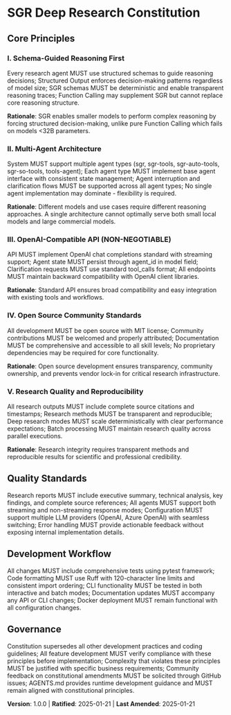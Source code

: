 <!--
Sync Impact Report:
- Version change: [CONSTITUTION_VERSION] → 1.0.0
- New constitution creation for SGR Deep Research system
- Added principles: I. Schema-Guided Reasoning, II. Agent Architecture, III. Production-Ready API, IV. Open Source Community, V. Research Quality
- Added sections: Quality Standards, Development Workflow
- Templates requiring updates: ✅ all existing templates compatible
- Follow-up TODOs: None - all placeholders filled
-->

# SGR Deep Research Constitution

## Core Principles

### I. Schema-Guided Reasoning First
Every research agent MUST use structured schemas to guide reasoning decisions; Structured Output enforces decision-making patterns regardless of model size; SGR schemas MUST be deterministic and enable transparent reasoning traces; Function Calling may supplement SGR but cannot replace core reasoning structure.

**Rationale**: SGR enables smaller models to perform complex reasoning by forcing structured decision-making, unlike pure Function Calling which fails on models <32B parameters.

### II. Multi-Agent Architecture
System MUST support multiple agent types (sgr, sgr-tools, sgr-auto-tools, sgr-so-tools, tools-agent); Each agent type MUST implement base agent interface with consistent state management; Agent interruption and clarification flows MUST be supported across all agent types; No single agent implementation may dominate - flexibility is required.

**Rationale**: Different models and use cases require different reasoning approaches. A single architecture cannot optimally serve both small local models and large commercial models.

### III. OpenAI-Compatible API (NON-NEGOTIABLE)
API MUST implement OpenAI chat completions standard with streaming support; Agent state MUST persist through agent_id in model field; Clarification requests MUST use standard tool_calls format; All endpoints MUST maintain backward compatibility with OpenAI client libraries.

**Rationale**: Standard API ensures broad compatibility and easy integration with existing tools and workflows.

### IV. Open Source Community Standards
All development MUST be open source with MIT license; Community contributions MUST be welcomed and properly attributed; Documentation MUST be comprehensive and accessible to all skill levels; No proprietary dependencies may be required for core functionality.

**Rationale**: Open source development ensures transparency, community ownership, and prevents vendor lock-in for critical research infrastructure.

### V. Research Quality and Reproducibility
All research outputs MUST include complete source citations and timestamps; Research methods MUST be transparent and reproducible; Deep research modes MUST scale deterministically with clear performance expectations; Batch processing MUST maintain research quality across parallel executions.

**Rationale**: Research integrity requires transparent methods and reproducible results for scientific and professional credibility.

## Quality Standards

Research reports MUST include executive summary, technical analysis, key findings, and complete source references; All agents MUST support both streaming and non-streaming response modes; Configuration MUST support multiple LLM providers (OpenAI, Azure OpenAI) with seamless switching; Error handling MUST provide actionable feedback without exposing internal implementation details.

## Development Workflow

All changes MUST include comprehensive tests using pytest framework; Code formatting MUST use Ruff with 120-character line limits and consistent import ordering; CLI functionality MUST be tested in both interactive and batch modes; Documentation updates MUST accompany any API or CLI changes; Docker deployment MUST remain functional with all configuration changes.

## Governance

Constitution supersedes all other development practices and coding guidelines; All feature development MUST verify compliance with these principles before implementation; Complexity that violates these principles MUST be justified with specific business requirements; Community feedback on constitutional amendments MUST be solicited through GitHub issues; AGENTS.md provides runtime development guidance and MUST remain aligned with constitutional principles.

**Version**: 1.0.0 | **Ratified**: 2025-01-21 | **Last Amended**: 2025-01-21